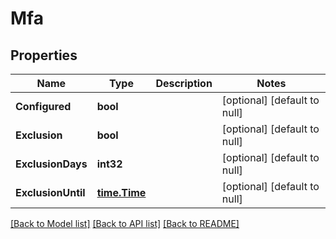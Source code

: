 # Mfa

## Properties
Name | Type | Description | Notes
------------ | ------------- | ------------- | -------------
**Configured** | **bool** |  | [optional] [default to null]
**Exclusion** | **bool** |  | [optional] [default to null]
**ExclusionDays** | **int32** |  | [optional] [default to null]
**ExclusionUntil** | [**time.Time**](time.Time.md) |  | [optional] [default to null]

[[Back to Model list]](../README.md#documentation-for-models) [[Back to API list]](../README.md#documentation-for-api-endpoints) [[Back to README]](../README.md)

